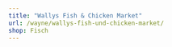 ```yaml
---
title: "Wallys Fish & Chicken Market"
url: /wayne/wallys-fish-und-chicken-market/
shop: Fisch
---
```

